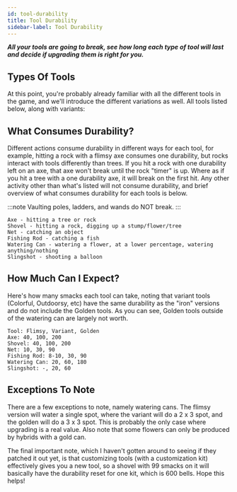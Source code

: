 ```yaml
---
id: tool-durability 
title: Tool Durability 
sidebar-label: Tool Durability 
---
```


***All your tools are going to break, see how long each type of tool will last and decide if upgrading them is right for you.***

## Types Of Tools

At this point, you're probably already familiar with all the different tools in the game, and we'll introduce the different variations as well. All tools listed below, along with variants:

## What Consumes Durability?

Different actions consume durability in different ways for each tool, for example, hitting a rock with a flimsy axe consumes one durability, but rocks interact with tools differently than trees. If you hit a rock with one durability left on an axe, that axe won't break until the rock "timer" is up. Where as if you hit a tree with a one durability axe, it will break on the first hit. Any other activity other than what's listed will not consume durability, and brief overview of what consumes durability for each tools is below. 

:::note
Vaulting poles, ladders, and wands do NOT break.
:::

```
Axe - hitting a tree or rock
Shovel - hitting a rock, digging up a stump/flower/tree
Net - catching an object
Fishing Rod - catching a fish
Watering Can - watering a flower, at a lower percentage, watering anything/nothing
Slingshot - shooting a balloon
```

## How Much Can I Expect?

Here's how many smacks each tool can take, noting that variant tools (Colorful, Outdoorsy, etc) have the same durability as the "iron" versions and do not include the Golden tools. As you can see, Golden tools outside of the watering can are largely not worth.

```
Tool: Flimsy, Variant, Golden
Axe: 40, 100, 200
Shovel: 40, 100, 200
Net: 10, 30, 90
Fishing Rod: 8-10, 30, 90
Watering Can: 20, 60, 180
Slingshot: -, 20, 60
```

## Exceptions To Note

There are a few exceptions to note, namely watering cans. The flimsy version will water a single spot, where the variant will do a 2 x 3 spot, and the golden will do a 3 x 3 spot. This is probably the only case where upgrading is a real value. Also note that some flowers can only be produced by hybrids with a gold can.

The final important note, which I haven't gotten around to seeing if they patched it out yet, is that customizing tools (with a customization kit) effectively gives you a new tool, so a shovel with 99 smacks on it will basically have the durability reset for one kit, which is 600 bells. Hope this helps!